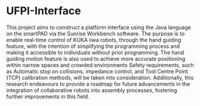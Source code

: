 # UFPI-Interface
This project aims to construct a platform interface using the Java language on the smartPAD via the Sunrise Workbench software. The purpose is to enable real-time control of KUKA iiwa robots, through the hand guiding feature, with the intention of simplifying the programming process and making it accessible to individuals without prior programming.
The hand guiding motion feature is also used to achieve more accurate positioning within narrow spaces and crowded environments Safety requirements, such as Automatic stop on collisions, impedance control, and Tool Centre Point (TCP) calibration methods, will be taken into consideration. Additionally, this research endeavours to provide a roadmap for future advancements in the integration of collaborative robots into assembly processes, fostering further improvements in this field.
